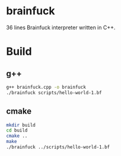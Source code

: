 # brainfuck

36 lines Brainfuck interpreter written in C++.

# Build

## g++

```bash
g++ brainfuck.cpp -o brainfuck
./brainfuck scripts/hello-world-1.bf
```

## cmake

```bash
mkdir build
cd build
cmake ..
make
./brainfuck ../scripts/hello-world-1.bf
```
